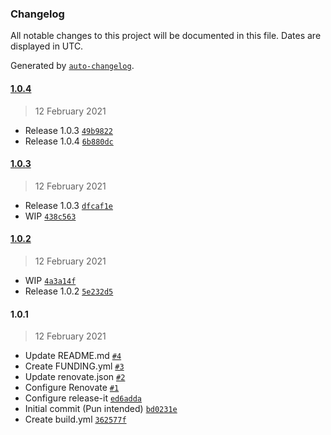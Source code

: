 ### Changelog

All notable changes to this project will be documented in this file. Dates are displayed in UTC.

Generated by [`auto-changelog`](https://github.com/CookPete/auto-changelog).

#### [1.0.4](https://github.com/scriptex/initial-commit/compare/1.0.3...1.0.4)

> 12 February 2021

- Release 1.0.3 [`49b9822`](https://github.com/scriptex/initial-commit/commit/49b9822bd1ec0f07680b75e28b4ec6b13a7eb791)
- Release 1.0.4 [`6b880dc`](https://github.com/scriptex/initial-commit/commit/6b880dc7164e4b92867288315168985575f7b178)

#### [1.0.3](https://github.com/scriptex/initial-commit/compare/1.0.2...1.0.3)

> 12 February 2021

- Release 1.0.3 [`dfcaf1e`](https://github.com/scriptex/initial-commit/commit/dfcaf1e4055b3d1e0a566a41b33ae008b0800f46)
- WIP [`438c563`](https://github.com/scriptex/initial-commit/commit/438c563bd05efa4fda98f4f2dafb00109b407037)

#### [1.0.2](https://github.com/scriptex/initial-commit/compare/1.0.1...1.0.2)

> 12 February 2021

- WIP [`4a3a14f`](https://github.com/scriptex/initial-commit/commit/4a3a14ff09594f3d4d16d2edbdaa295531321091)
- Release 1.0.2 [`5e232d5`](https://github.com/scriptex/initial-commit/commit/5e232d5b6439c7667eabe0977a0df11a4c7b36ba)

#### 1.0.1

> 12 February 2021

- Update README.md [`#4`](https://github.com/scriptex/initial-commit/pull/4)
- Create FUNDING.yml [`#3`](https://github.com/scriptex/initial-commit/pull/3)
- Update renovate.json [`#2`](https://github.com/scriptex/initial-commit/pull/2)
- Configure Renovate [`#1`](https://github.com/scriptex/initial-commit/pull/1)
- Configure release-it [`ed6adda`](https://github.com/scriptex/initial-commit/commit/ed6addafeb57e96d95021cbc4674cfe6d801b85b)
- Initial commit (Pun intended) [`bd0231e`](https://github.com/scriptex/initial-commit/commit/bd0231e7b62e9396cca14af9f65281c6fb533a6c)
- Create build.yml [`362577f`](https://github.com/scriptex/initial-commit/commit/362577f2b763c9640e880b3135d5167faeecfe4b)
